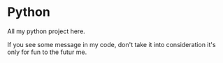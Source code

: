 # Python
All my python project here. 

If you see some message in my code, don't take it into consideration it's only for fun to the futur me. 
